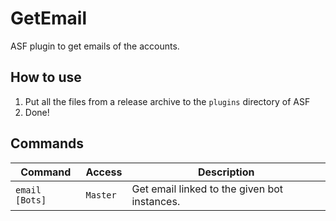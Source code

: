 # GetEmail
ASF plugin to get emails of the accounts.

## How to use
1. Put all the files from a release archive to the `plugins` directory of ASF
2. Done!

## Commands

| Command        | Access   | Description                                  |
|----------------|----------|----------------------------------------------|
| `email [Bots]` | `Master` | Get email linked to the given bot instances. |
